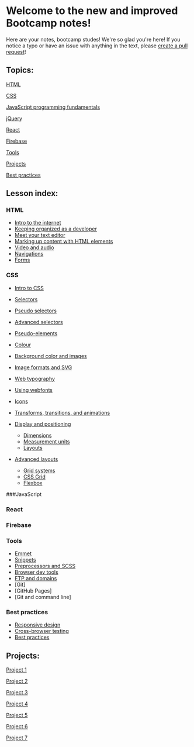 # Welcome to the new and improved Bootcamp notes!
Here are your notes, bootcamp studes! We're so glad you're here! If you notice a typo or have an issue with anything in the text, please [create a pull request](https://github.com/HackerYou/bootcamp-notes/blob/master/how-to-edit-bootcamp-notes.md)!

## Topics:
[HTML](https://github.com/HackerYou/bootcamp-notes/#html)

[CSS](https://github.com/HackerYou/bootcamp-notes/#css)

[JavaScript programming fundamentals](https://github.com/HackerYou/bootcamp-notes/#javascript)

[jQuery](https://github.com/HackerYou/bootcamp-notes/#jquery)

[React](https://github.com/HackerYou/bootcamp-notes/#react)

[Firebase](https://github.com/HackerYou/bootcamp-notes/#firebase)

[Tools](https://github.com/HackerYou/bootcamp-notes/#tools)

[Projects](https://github.com/HackerYou/bootcamp-notes/#projects)

[Best practices](https://github.com/HackerYou/bootcamp-notes/#best-practices)

## Lesson index:


<!-- ## How to submit a pull request

Create a branch in your command line `git `

Put the name of the lesson you're editing in the branch name, prepended by the word `fix`. Like this: `fix-03-css/3.12-advanced-layouts`.

Please use [the style guide](https://github.com/HackerYou/no-repeat-bootcamp-notes-2018/blob/master/style-guide.md) for the notes.

If you've never written in Markdown before, take a look at this [Markdown cheatsheet](https://github.com/adam-p/markdown-here/wiki/Markdown-Cheatsheet). -->


### HTML
* [Intro to the internet](https://github.com/HackerYou/bootcamp-notes/blob/master/01-html/intro-to-the-internet.md)
* [Keeping organized as a developer](https://github.com/HackerYou/bootcamp-notes/blob/master/01-html/keeping-organized-as-a-developer.md)  
* [Meet your text editor](https://github.com/HackerYou/bootcamp-notes/blob/master/01-html/meet-your-text-editor.md)
* [Marking up content with HTML elements](https://github.com/HackerYou/bootcamp-notes/blob/master/01-html/marking-up-content-with-html-elements.md)
* [Video and audio](https://github.com/HackerYou/bootcamp-notes/blob/master/01-html/video-and-audio.md)
* [Navigations](https://github.com/HackerYou/bootcamp-notes/blob/master/css/navigations.md)
* [Forms](https://github.com/HackerYou/bootcamp-notes/blob/master/css/forms.md)

### CSS
* [Intro to CSS](https://github.com/HackerYou/bootcamp-notes/blob/master/03-css/intro-to-css.md)
* [Selectors](https://github.com/HackerYou/bootcamp-notes/blob/master/css/advanced-css-selectors.md)
* [Pseudo selectors](https://github.com/HackerYou/bootcamp-notes/blob/master/css/css-pseudo-selectors.md)
* [Advanced selectors](https://github.com/HackerYou/bootcamp-notes/blob/master/css/advanced-css-selectors.md)
* [Pseudo-elements](https://github.com/HackerYou/bootcamp-notes/blob/master/css/pseudo-elements.md)
* [Colour](https://github.com/HackerYou/bootcamp-notes/blob/master/css/css-colour.md)
* [Background color and images](https://github.com/HackerYou/bootcamp-notes/blob/master/css/background-color-and-images.md)
* [Image formats and SVG](https://github.com/HackerYou/bootcamp-notes/blob/master/css/image-formats-and-svg.md)
* [Web typography](https://github.com/HackerYou/bootcamp-notes/blob/master/css/web-typography.md)
* [Using webfonts](https://github.com/HackerYou/bootcamp-notes/blob/master/css/using-webfonts.md)
* [Icons](https://github.com/HackerYou/bootcamp-notes/blob/master/css/icons.md)
* [Transforms, transitions, and animations](https://github.com/HackerYou/bootcamp-notes/blob/master/css/transforms-transitions-and-animations.md)

* [Display and positioning](https://github.com/HackerYou/bootcamp-notes/blob/master/css/display-and-positioning.md)
  * [Dimensions](https://github.com/HackerYou/bootcamp-notes/blob/master/css/css-dimensions.md)
  * [Measurement units](https://github.com/HackerYou/bootcamp-notes/blob/master/css/css-measurement-units.md) 
  * [Layouts](https://github.com/HackerYou/bootcamp-notes/blob/master/03-css/css-layouts.md)
* [Advanced layouts](https://github.com/HackerYou/bootcamp-notes/blob/master/css/advanced-layouts.md)
  * [Grid systems](https://github.com/HackerYou/bootcamp-notes/blob/master/css/grid-systems.md)
  * [CSS Grid](https://github.com/HackerYou/bootcamp-notes/blob/master/css/css-grids.md)
  * [Flexbox](https://github.com/HackerYou/bootcamp-notes/blob/master/css/flexbox.md)

###JavaScript
### React
### Firebase
### Tools
  * [Emmet]()
  * [Snippets]()
  * [Preprocessors and SCSS]()
  * [Browser dev tools]()
  * [FTP and domains]()
  * [Git]
  * [GitHub Pages]
  * [Git and command line]

### Best practices
  * [Responsive design]()
  * [Cross-browser testing]()
  * [Best practices]()

## Projects:
[Project 1]()

[Project 2]()

[Project 3]()

[Project 4]()

[Project 5]()

[Project 6]()

[Project 7]()